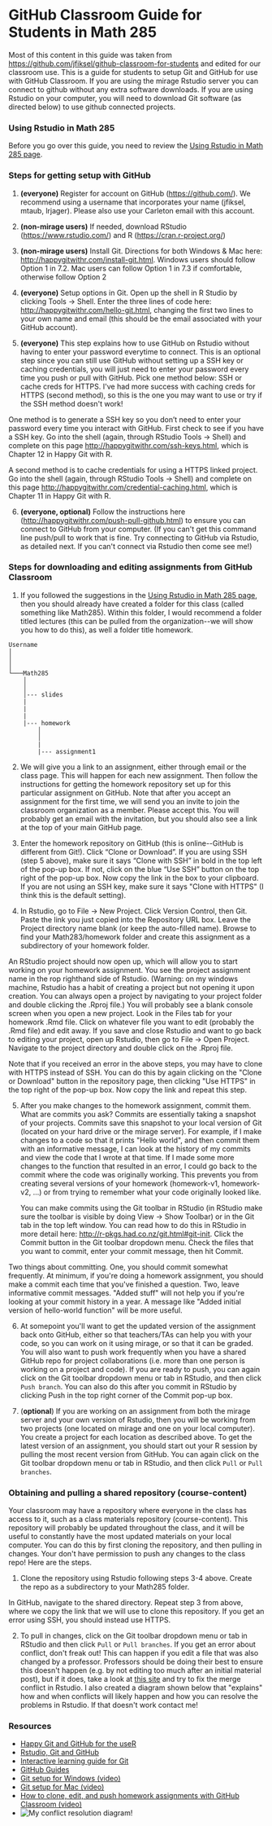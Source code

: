 # GitHub Classroom Guide for Students in Math 285

Most of this content in this guide was taken from https://github.com/jfiksel/github-classroom-for-students and edited for our classroom use. This is a guide for students to setup Git and GitHub for use with GitHub Classroom. If you are using the mirage Rstudio server you can connect to github without any extra software downloads. If you are using Rstudio on your computer, you will need to download Git software (as directed below) to use github connected projects. 

### Using Rstudio in Math 285

Before you go over this guide, you need to review the [Using Rstudio in Math 285 page](https://github.com/data-science-math285-w18/course-content/blob/master/Rstudio-in-math285.md).

### Steps for getting setup with GitHub 
1. **(everyone)** Register for account on GitHub (https://github.com/). We recommend using a username that incorporates your name (jfiksel, mtaub, lrjager). Please also use your Carleton email with this account. 

2. **(non-mirage users)** If needed, download RStudio (https://www.rstudio.com/) and R (https://cran.r-project.org/)

3. **(non-mirage users)** Install Git. Directions for both Windows & Mac here: http://happygitwithr.com/install-git.html. Windows users should follow Option 1 in 7.2. Mac users can follow Option 1 in 7.3 if comfortable, otherwise follow Option 2

4. **(everyone)** Setup options in Git. Open up the shell in R Studio by clicking Tools -> Shell. Enter the three lines of code here: http://happygitwithr.com/hello-git.html, changing the first two lines to your own name and email (this should be the email associated with your GitHub account). 

5. **(everyone)** This step explains how to use GitHub on Rstudio without having to enter your password everytime to connect. This is an optional step since you can still use GitHub without setting up a SSH key or caching credentials, you will just need to enter your password every time you push or pull with GitHub. Pick one method below: SSH or cache creds for HTTPS. I've had more success with caching creds for HTTPS (second method), so this is the one you may want to use or try if the SSH method doesn't work!

One method is to generate a SSH key so you don’t need to enter your password every time you interact with GitHub. First check to see if you have a SSH key. Go into the shell (again, through RStudio Tools -> Shell) and complete on this page http://happygitwithr.com/ssh-keys.html, which is Chapter 12 in Happy Git with R. 

A second method is to cache credentials for using a HTTPS linked project. Go into the shell (again, through RStudio Tools -> Shell) and complete on this page http://happygitwithr.com/credential-caching.html, which is Chapter 11 in Happy Git with R. 

6. **(everyone, optional)**  Follow the instructions here (http://happygitwithr.com/push-pull-github.html) to ensure you can connect to GitHub from your computer. (If you can't get this command line push/pull to work that is fine. Try connecting to GitHub via Rstudio, as detailed next. If you can't connect via Rstudio then come see me!)

### Steps for downloading and editing assignments from GitHub Classroom

1.  If you followed the suggestions in the [Using Rstudio in Math 285 page](https://github.com/data-science-math285-w18/course-content/blob/master/Rstudio-in-math285.md), then you should already have created a folder for this class (called something like Math285). Within this folder, I would recommend a folder titled lectures (this can be pulled from the organization--we will show you how to do this), as well a folder title homework. 

```
Username
│
│
│
└───Math285
    │
    │
    │--- slides
    |
    |
    |
    |--- homework
        │
        │
        |
        |--- assignment1
```

2.  We will give you a link to an assignment, either through email or the class page. This will happen for each new assignment. Then follow the instructions for getting the homework repository set up for this particular assignment on GitHub. Note that after you accept an assignment for the first time, we will send you an invite to join the classroom organization as a member. Please accept this. You will probably get an email with the invitation, but you should also see a link at the top of your main GitHub page.

3. Enter the homework repository on GitHub (this is online--GitHub is different from Git!). Click “Clone or Download”. If you are using SSH (step 5 above), make sure it says “Clone with SSH” in bold in the top left of the pop-up box. If not, click on the blue “Use SSH” button on the top right of the pop-up box. Now copy the link in the box to your clipboard. If you are not using an SSH key, make sure it says "Clone with HTTPS" (I think this is the default setting).

4.  In Rstudio, go to File -> New Project. Click Version Control, then Git. Paste the link you just copied into the Repository URL box. Leave the Project directory name blank (or keep the auto-filled name).  Browse to find your Math283/homework folder and create this assignment as a subdirectory of your homework folder. 

An RStudio project should now open up, which will allow you to start working on your homework assignment. You see the project assignment name in the rop righthand side of Rstudio. (Warning: on my windows machine, Rstudio has a habit of creating a project but not opening it upon creation. You can always open a project by navigating to your project folder and double clicking the .Rproj file.) You will probably see a blank console screen when you open a new project. Look in the Files tab for your homework .Rmd file. Click on whatever file you want to edit (probably the .Rmd file) and edit away. If you save and close Rstudio and want to go back to editing your project, open up Rstudio, then go to File -> Open Project. Navigate to the project directory and double click on the .Rproj file. 

Note that if you received an error in the above steps, you may have to clone with HTTPS instead of SSH. You can do this by again clicking on the "Clone or Download" button in the repository page, then clicking "Use HTTPS" in the top right of the pop-up box. Now copy the link and repeat this step.
    
5.  After you make changes to the homework assignment, commit them. What are commits you ask? Commits are essentially taking a snapshot of your projects. Commits save this snapshot to your local version of Git (located on your hard drive or the mirage server). For example, if I make changes to a code so that it prints "Hello world", and then commit them with an informative message, I can look at the history of my commits and view the code that I wrote at that time. If I made some more changes to the function that resulted in an error, I could go back to the commit where the code was originally working. This prevents you from creating several versions of your homework (homework-v1, homework-v2, ...) or from trying to remember what your code originally looked like.

    You can make commits using the Git toolbar in RStudio (in RStudio make sure the toolbar is visible by doing View -> Show Toolbar) or in the Git tab in the top left window. You can read how to do  this in RStudio in more detail here: http://r-pkgs.had.co.nz/git.html#git-init.  Click the Commit button in the Git toolbar dropdown menu. Check the files that you want to commit, enter your commit message, then hit Commit.

Two things about committing. One, you should commit somewhat frequently. At minimum, if you're doing a homework assignment, you should make a commit each time that you've finished a question. Two, leave informative commit messages. "Added stuff" will not help you if you're looking at your commit history in a year. A message like "Added initial version of hello-world function" will be more useful.

6.  At somepoint you'll want to get the updated version of the assignment back onto GitHub, either so that teachers/TAs can help you with your code, so you can work on it using mirage, or so that it can be graded. You will also want to push work frequently when you have a shared GitHub repo for project collaborations (i.e. more than one person is working on a project and code). If you are ready to push, you can again click on the Git toolbar dropdown menu or tab in RStudio, and then click `Push branch`. You can also do this after you commit in RStudio by clicking Push in the top right corner of the Commit pop-up box.

7. (**optional**) If you are working on an assignment from both the mirage server and your own version of Rstudio, then you will be working from two projects (one located on mirage and one on your local computer). You create a project for each location as described above. To get the latest version of an assignment, you should start out your R session by pulling the most recent version from GitHub. You can again click on the Git toolbar dropdown menu or tab in RStudio, and then click `Pull` or `Pull branches`. 

### Obtaining and pulling a shared repository (course-content)

Your classroom may have a repository where everyone in the class has access to it, such as a class materials repository (course-content). This repository will probably be updated throughout the class, and it will be useful to constantly have the most updated materials on your local computer. You can do this by first cloning the repository, and then pulling in changes. Your don't have permission to push any changes to the class repo! Here are the steps.

1. Clone the repository using Rstudio following steps 3-4 above. Create the repo as a subdirectory to your Math285 folder.

In GitHub, navigate to the shared directory. Repeat step 3 from above, where we copy the link that we will use to clone this repository. If you get an error using SSH, you should instead use HTTPS. 
    
2. To pull in changes, click on the Git toolbar dropdown menu or tab in RStudio and then click `Pull` or `Pull branches`. If you get an error about conflict, don't freak out! This can happen if you edit a file that was also changed by a professor. Professors should be doing their best to ensure this doesn't happen (e.g. by not editing too much after an initial material post), but if it does, take a look at [this site](http://r-pkgs.had.co.nz/git.html#git-pull) and try to fix the merge conflict in Rstudio. I also created a diagram shown below that "explains" how and when conflicts will likely happen and how you can resolve the problems in Rstudio. If that doesn't work contact me!

### Resources
* [Happy Git and GitHub for the useR](http://happygitwithr.com/)
* [Rstudio, Git and GitHub](http://r-pkgs.had.co.nz/git.html#git-rstudio)
* [Interactive learning guide for Git](http://learngitbranching.js.org/)
* [GitHub Guides](https://guides.github.com/)
* [Git setup for Windows (video)](https://youtu.be/F_fPEMnr1OQ)
* [Git setup for Mac (video)](https://www.youtube.com/watch?v=kbmSZwK0k-A&t)
* [How to clone, edit, and push homework assignments with GitHub Classroom (video)](https://youtu.be/pAcMgGbCtQw)
* ![My conflict resolution diagram!](https://github.com/data-science-math285-w18/course-content/ConflictResolution.JPG)
